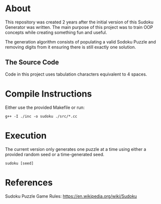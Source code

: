 About
=====

This repository was created 2 years after the initial version of this Sudoku Generator was written. The main purpose of this project was to train OOP concepts while creating something fun and useful.

The generation algorithm consists of populating a valid Sodoku Puzzle and removing digits from it ensuring there is still exactly one solution.


The Source Code
---------------

Code in this project uses tabulation characters equivalent to 4 spaces.


Compile Instructions
====================

Either use the provided Makefile or run:
```
g++ -I ./inc -o sudoku ./src/*.cc
```


Execution
=========

The current version only generates one puzzle at a time using either a provided random seed or a time-generated seed.
```
sudoku [seed]
```


References
==========

Sudoku Puzzle Game Rules: https://en.wikipedia.org/wiki/Sudoku
